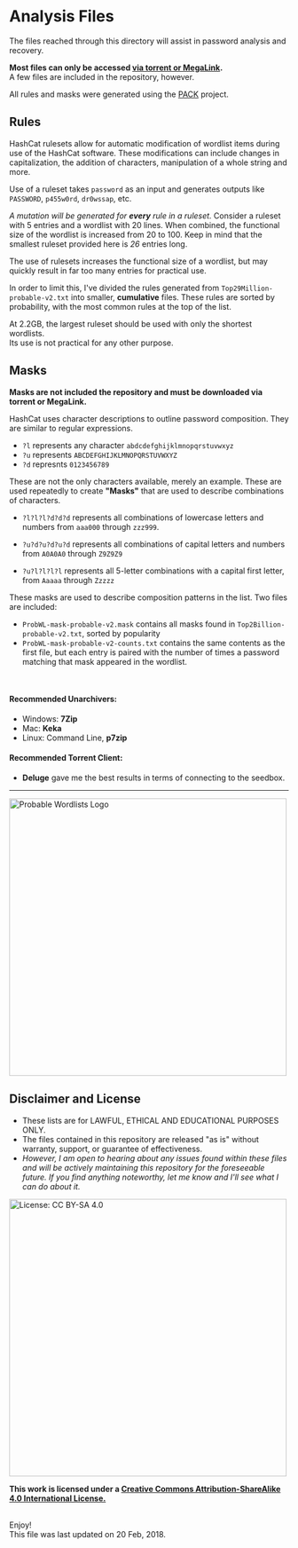 # Analysis Files



The files reached through this directory will assist in password analysis and recovery.<br>

__Most files can only be accessed [via torrent or MegaLink](Downloads.md).__ <br>
A few files are included in the repository, however.

All rules and masks were generated using the [PACK](https://github.com/iphelix/pack) project.



## Rules

HashCat rulesets allow for automatic modification of wordlist items during use of the HashCat software. These modifications can include changes in capitalization, the addition of characters, manipulation of a whole string and more.


Use of a ruleset takes `password` as an input and generates outputs like `PASSWORD`, `p455w0rd`, `dr0wssap`, etc.


*A mutation will be generated for __every__ rule in a ruleset.* Consider a ruleset with 5 entries and a wordlist with 20 lines. When combined, the functional size of the wordlist is increased from 20 to 100. Keep in mind that the smallest ruleset provided here is *26* entries long.

The use of rulesets increases the functional size of a wordlist, but may quickly result in far too many entries for practical use.

In order to limit this, I've divided the rules generated from `Top29Million-probable-v2.txt` into smaller, __cumulative__ files. These rules are sorted by probability, with the most common rules at the top of the list.

At 2.2GB, the largest ruleset should be used with only the shortest wordlists.<br>
Its use is not practical for any other purpose.


## Masks

__Masks are not included the repository and must be downloaded via torrent or MegaLink.__

HashCat uses character descriptions to outline password composition. They are similar to regular expressions.

* `?l` represents any character  `abdcdefghijklmnopqrstuvwxyz`
* `?u` represents `ABCDEFGHIJKLMNOPQRSTUVWXYZ`
* `?d` represnts `0123456789`

These are not the only characters available, merely an example.
These are used repeatedly to create __"Masks"__ that are used to describe combinations of characters.

* `?l?l?l?d?d?d` represents all combinations of lowercase letters and numbers from `aaa000` through `zzz999`.

* `?u?d?u?d?u?d` represents all combinations of capital letters and numbers from `A0A0A0` through `Z9Z9Z9`

* `?u?l?l?l?l` represents all 5-letter combinations with a capital first letter, from `Aaaaa` through `Zzzzz`



These masks are used to describe composition patterns in the list.
Two files are included:

* `ProbWL-mask-probable-v2.mask` contains all masks found in `Top2Billion-probable-v2.txt`, sorted by popularity
* `ProbWL-mask-probable-v2-counts.txt` contains the same contents as the first file, but each entry is paired with the number of times a password matching that mask appeared in the wordlist.


<br>

#### Recommended Unarchivers:
* Windows: __7Zip__
* Mac: __Keka__
* Linux: Command Line, __p7zip__

#### Recommended Torrent Client:
* __Deluge__ gave me the best results in terms of connecting to the seedbox.


***

<img src="https://raw.githubusercontent.com/berzerk0/Probable-Wordlists/master/ProbableWordlistLogo.png" alt="Probable Wordlists Logo" width="500px">

## Disclaimer and License
 + These lists are for LAWFUL, ETHICAL AND EDUCATIONAL PURPOSES ONLY.
 + The files contained in this repository are released "as is" without warranty, support, or guarantee of effectiveness.
 + *However, I am open to hearing about any issues found within these files and will be actively maintaining this repository for the foreseeable future. If you find anything noteworthy, let me know and I'll see what I can do about it.*

 [<img src="https://img.shields.io/badge/License-CC%20BY--SA%204.0-lightgrey.svg" alt="License: CC BY-SA 4.0" width="500px">](http://creativecommons.org/licenses/by-sa/4.0/)

 __This work is licensed under a [Creative Commons Attribution-ShareAlike 4.0 International License.](https://creativecommons.org/licenses/by-sa/4.0/)__

<br>
Enjoy!


<br>
This file was last updated on 20 Feb, 2018.
